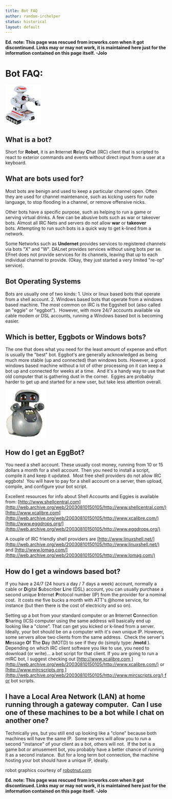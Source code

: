 ```yaml
---
title: Bot FAQ
author: random-irchelper
status: historical
layout: default
---
```

**Ed. note: This page was rescued from ircworks.com when it got
discontinued. Links may or may not work, it is maintained here just for
the information contained on this page itself. -Jolo**

# Bot FAQ:

![RAD Bot ](bot_faq_files/robot-radrob-2.jfif)


## What is a bot?

Short for **Robot**, it is an **I**nternet **R**elay **C**hat (IRC)
client that is scripted to react to exterior commands and events without
direct input from a user at a keyboard.

## What are bots used for?
Most bots are benign and used to keep a particular channel open. Often
they are used for channel maintenance, such as kicking users for rude
language, to stop flooding in a channel, or remove offensive nicks.

Other bots have a specific purpose, such as helping to run a game or
serving virtual drinks. A few can be abusive bots such as war or
takeover bots. Almost all IRC Nets and servers do not allow **war** or
**takeover** bots. Attempting to run such bots is a quick way to get
k-lined from a network.

Some Networks such as **Undernet** provides services to registered
channels via bots \"X\" and \"W\". DALnet provides services without
using bots per se. EFnet does not provide services for its channels,
leaving that up to each individual channel to provide. (Okay, they just
started a very limited \"re-op\" service).

## Bot Operating Systems
Bots are usually one of two kinds: 1. Unix or linux based bots that
operate from a shell account. 2. Windows based bots that operate from a
windows based machine. The most common on IRC is the Eggshell bot (also
called an \"eggie\" or \"eggbot\").  However, with more 24/7 accounts
available via cable modem or DSL accounts, running a Windows based bot
is becoming easier.

## Which is better, Eggbots or Windows bots?
The one that does what you need for the least amount of expense and
effort is usually the \"best\" bot. Eggbot\'s are generally acknowledged
as being much more stable (up and connected) than windows bots. However,
a good windows based machine without a lot of other processing on it can
keep a bot up and connected for weeks at a time.  And it\'s a handy way
to use that old computer that is gathering dust in the corner.  Eggies
are probably harder to get up and started for a new user, but take less
attention overall. 

![R24 Bot ](bot_faq_files/robot-R24R-1.jfif)

## How do I get an EggBot?
You need a shell account. These usually cost money, running from 10 or
15 dollars a month for a shell account. Then you need to install a
script, compile it and keep it updated.  Most free shell providers do
not allow IRC eggbots!  You will have to pay for a shell account on a
server, then upload, compile, and configure your bot script.

Excellent resources for info about Shell Accounts and Eggies is
available from:
[http://www.shellcentral.com](http://web.archive.org/web/20030810150105/http://www.shellcentral.com/)
[http://www.xcalibre.com](http://web.archive.org/web/20030810150105/http://www.xcalibre.com/)
[http://www.eggdrops.org/](http://web.archive.org/web/20030810150105/http://www.eggdrops.org/)

A couple of IRC friendly shell providers are
[http://www.linuxshell.net/](http://web.archive.org/web/20030810150105/http://www.linuxshell.net/)
and
[http://www.lomag.com/](http://web.archive.org/web/20030810150105/http://www.lomag.com/)

## How do I get a windows based bot?
If you have a 24/7 (24 hours a day / 7 days a week) account, normally a
cable or **D**igital **S**ubscriber **L**ine (DSL) account, you can
usually purchase a second unique **I**nternet **P**rotocol number (IP)
from the provider for a nominal cost.  It costs me five bucks a month
with ATT\'s \@home service, for instance (but then there is the cost of
electricity and so on). 

Setting up a bot from your standard computer or an **I**nternet
**C**onnection **S**haring (ICS) computer using the same address will
basically end up looking like a \"clone\". That can get you kicked or
k-lined from a server. Ideally, your bot should be on a computer with
it\'s own unique IP. However, some servers allow two clients from the
same address.  Check the server\'s **M**essage **O**f **T**he **D**ay
(MOTD) to see if they do (simply type: **/motd** ).  Depending on which
IRC client software you like to use, you need to download (or write)\...
a bot script for that client. If you are going to run a mIRC bot, I
suggest checking out
[http://www.xcalibre.com ](http://web.archive.org/web/20030810150105/http://www.xcalibre.com/)
or
[http://www.mircscripts.org ](http://web.archive.org/web/20030810150105/http://www.mircscripts.org/) for
bot scripts.

## I have a Local Area Network (LAN) at home running through a gateway computer.  Can I use one of these machines to be a bot while I chat on another one?

Technically yes, but you still end up looking like a \"clone\" because
both machines will have the same IP.  Some servers will allow you to run
a second \"instance\" of your client as a bot, others will not.  If the
bot is a game bot or amusement bot, you probably have a better chance of
running it as a second instance.  But for a long term bot connection,
the machine hosting your bot should have a unique IP, ideally.


robot graphics courtesy of
[robotnut.com](http://web.archive.org/web/20030810150105/http://www.robotnut.com/)


**Ed. note: This page was rescued from ircworks.com when it got
discontinued. Links may or may not work, it is maintained here just for
the information contained on this page itself. -Jolo**
